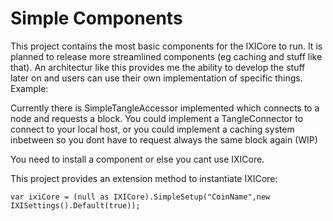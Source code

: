 ﻿# Simple Components

This project contains the most basic components for the IXICore to  run.
It is planned to release more streamlined components (eg caching and stuff like that).
An architectur like this provides me the ability to develop the stuff later on and users can
use their own implementation of specific things. Example:

Currently there is SimpleTangleAccessor implemented which connects to a node and
requests a block. You could implement a TangleConnector to connect to your local host, or you could implement
a caching system inbetween so you dont have to request always the same block again (WIP)

You need to install a component or else you cant use IXICore. 

This project provides an extension method to instantiate IXICore:

    var ixiCore = (null as IXICore).SimpleSetup("CoinName",new IXISettings().Default(true));